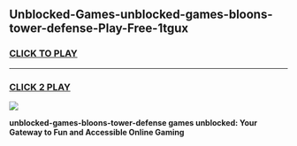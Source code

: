 
## Unblocked-Games-unblocked-games-bloons-tower-defense-Play-Free-1tgux
<h3>
<a href="https://premium76.site?title=unblocked-games-bloons-tower-defense&ref=20A">CLICK TO PLAY</a></h3>
<hr>

<h3>
<a href="https://premium76.site?title=unblocked-games-bloons-tower-defense&ref=20A">CLICK 2 PLAY</a>
  
</h3>

<a href="https://premium76.site?title=unblocked-games-bloons-tower-defense&ref=20A"><img src="https://clearcache.store/games.png"></a>


**unblocked-games-bloons-tower-defense games unblocked: Your Gateway to Fun and Accessible Online Gaming**
